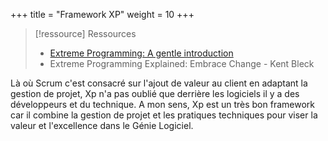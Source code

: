 +++
title = "Framework XP"
weight = 10
+++

> [!ressource] Ressources
> - [Extreme Programming: A gentle introduction](http://www.extremeprogramming.org/)
> - Extreme Programming Explained: Embrace Change - Kent Bleck

Là où Scrum c'est consacré sur l'ajout de valeur au client en adaptant la gestion de projet, Xp n'a pas oublié que derrière les logiciels il y a des développeurs et du technique. A mon sens, Xp est un très bon framework car il combine la gestion de projet et les pratiques techniques pour viser la valeur et l'excellence dans le Génie Logiciel.
